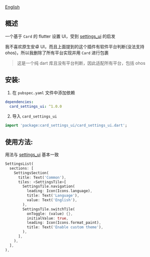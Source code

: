 [English](README)

## 概述

一个基于 `Card` 的 flutter 设置 UI，受到 [settings_ui](https://pub.dev/packages/settings_ui) 的启发

我不喜欢原生安卓 UI，而且上面提到的这个插件有软件平台判断(没法支持 ohos)，所以我删除了所有平台实现并用 `Card` 进行包裹

> 这是一个纯 dart 库且没有平台判断，因此适配所有平台，包括 ohos

## 安装:

1. 在 `pubspec.yaml` 文件中添加依赖

```yaml
dependencies:  
  card_settings_ui: ^1.0.0
 ```  

2. 导入 `card_settings_ui`

```dart
import 'package:card_settings_ui/card_settings_ui.dart';
```

## 使用方法:

用法与 [settings_ui](https://pub.dev/packages/settings_ui) 基本一致

```dart
SettingsList(
  sections: [
    SettingsSection(
      title: Text('Common'),
      tiles: <SettingsTile>[
        SettingsTile.navigation(
          leading: Icon(Icons.language),
          title: Text('Language'),
          value: Text('English'),
        ),
        SettingsTile.switchTile(
          onToggle: (value) {},
          initialValue: true,
          leading: Icon(Icons.format_paint),
          title: Text('Enable custom theme'),
        ),
      ],
    ),
  ],
),
```